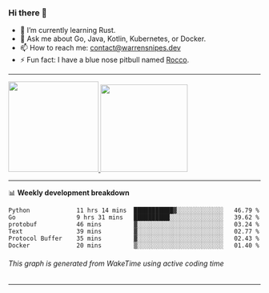 ### Hi there 👋

- 🌱 I’m currently learning Rust.
- 💬 Ask me about Go, Java, Kotlin, Kubernetes, or Docker.
- 📫 How to reach me: contact@warrensnipes.dev
- ⚡ Fun fact: I have a blue nose pitbull named [Rocco](https://i.imgur.com/iLsSCKu.jpg).

-------


<a href="https://github.com/LockedThread/LockedThread">
  <img height="180em" src="https://github-readme-stats.vercel.app/api?username=LockedThread&theme=transparent&bg_color=00000000&show_icons=true&count_private=true" />
  <img height="174em" src="https://github-readme-stats.vercel.app/api/top-langs?username=LockedThread&theme=transparent&layout=compact&hide_progress=true&bg_color=00000000" />
  </a>

-------

📊 **Weekly development breakdown**
<!--START_SECTION:waka-->

```text
Python             11 hrs 14 mins  ███████████▓░░░░░░░░░░░░░   46.79 %
Go                 9 hrs 31 mins   ██████████░░░░░░░░░░░░░░░   39.62 %
protobuf           46 mins         ▓░░░░░░░░░░░░░░░░░░░░░░░░   03.24 %
Text               39 mins         ▓░░░░░░░░░░░░░░░░░░░░░░░░   02.77 %
Protocol Buffer    35 mins         ▓░░░░░░░░░░░░░░░░░░░░░░░░   02.43 %
Docker             20 mins         ▒░░░░░░░░░░░░░░░░░░░░░░░░   01.40 %
```

<!--END_SECTION:waka-->
###### *This graph is generated from WakeTime using active coding time*
-------
